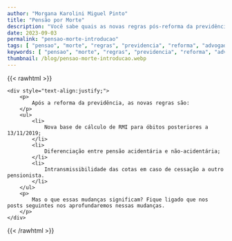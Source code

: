 ```yaml
---
author: "Morgana Karolini Miguel Pinto"
title: "Pensão por Morte"
description: "Você sabe quais as novas regras pós-reforma da previdência?"
date: 2023-09-03
permalink: "pensao-morte-introducao"
tags: [ "pensao", "morte", "regras", "previdencia", "reforma", "advogado" ]
keywords: [ "pensao", "morte", "regras", "previdencia", "reforma", "advogado" ]
thumbnail: /blog/pensao-morte-introducao.webp
---
```


{{< rawhtml >}}

    <div style="text-align:justify;">
        <p>
            Após a reforma da previdência, as novas regras são:
        </p>
        <ul>
            <li>
                Nova base de cálculo de RMI para óbitos posteriores a 13/11/2019;
            </li>
            <li>
                Diferenciação entre pensão acidentária e não-acidentária;
            </li>
            <li>
                Intransmissibilidade das cotas em caso de cessação a outro pensionista.
            </li>
        </ul>
        <p>
            Mas o que essas mudanças significam? Fique ligado que nos posts seguintes nos aprofundaremos nessas mudanças.
        </p>
    </div>

{{< /rawhtml >}}

